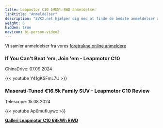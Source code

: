 ```yaml
---
title: Leapmotor C10 69kWh RWD anmeldelser
linktitle: "Anmeldelser"
description: "EVKX.net hjælper dig med at finde de bedste anmeldelser af denne model."
weight: 6
hidden: true
navicon: bi-person-video2
---
```

Vi samler anmeldelser fra vores [foretrukne online anmeldere](../../../../../guides/evreviewers/)

<div class="container text-center shadow p-2 pe-4 mb-5 bg-body-tertiary rounded border">
<h3>If You Can't Beat 'em, Join 'em - Leapmotor C10</h3>
<p>ChinaDrive: 07.09.2024</p>

{{< youtube Y41gKSFmL7U >}}

</div>
<div class="container text-center shadow p-2 pe-4 mb-5 bg-body-tertiary rounded border">
<h3>Maserati-Tuned €16.5k Family SUV - Leapmotor C10 Review</h3>
<p>Telescope: 15.08.2024</p>

{{< youtube Ap6mufIuywc >}}

</div>
<div class="mt-3 mb-3">
<a href="../gallery/" class="text-decoration-none text-black">
<strong><i class="bi-arrow-left"></i>Galleri  </strong>
</a>
<a href="../" class="text-decoration-none text-black float-end">
<strong>Leapmotor C10 69kWh RWD <i class="bi-arrow-right"></i></strong>
</a>
</div>
